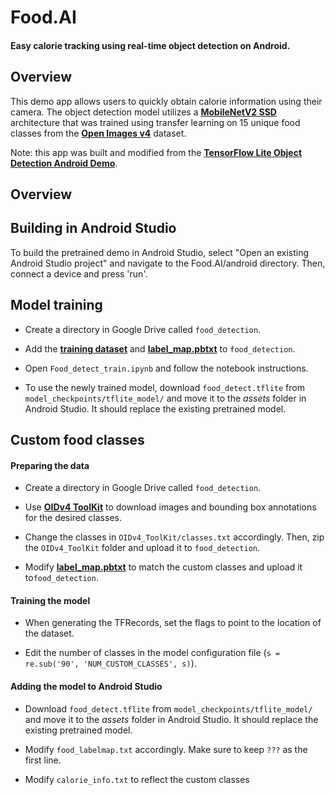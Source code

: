# Food.AI
#### Easy calorie tracking using real-time object detection on Android.

<!-- TODO(b/124116863): Add app screenshot. -->

## Overview
This demo app allows users to quickly obtain calorie information using their camera. The object detection model utilizes a **[MobileNetV2 SSD](https://github.com/tensorflow/models/tree/master/research/object_detection)** architecture that was trained using transfer learning on 15 unique food classes from the **[Open Images v4](https://storage.googleapis.com/openimages/web/factsfigures_v4.html)** dataset.

Note: this app was built and modified from the **[TensorFlow Lite Object Detection Android Demo](https://github.com/tensorflow/examples/tree/d0046f3f18c66634395819a50ea6bda65f8bd0ac/lite/examples/object_detection/android)**.

## Overview



## Building in Android Studio
To build the pretrained demo in Android Studio, select "Open an existing Android Studio project" and navigate to the Food.AI/android directory. Then, connect a device and press 'run'.

## Model training
* Create a directory in Google Drive called `food_detection`.

* Add the **[training dataset](https://drive.google.com/file/d/11WC6XPp4kHGN1vEzl_ZRnFla99pxIs33/view?usp=sharing)** and **[label_map.pbtxt](https://drive.google.com/file/d/1R5KhvedYJ_7SzHGugl-Qbff0Gh9JAEjU/view?usp=sharing)** to `food_detection`.

* Open `Food_detect_train.ipynb` and follow the notebook instructions.

* To use the newly trained model, download `food_detect.tflite` from `model_checkpoints/tflite_model/` and move it to the _assets_ folder in Android Studio. It should replace the existing pretrained model.

## Custom food classes
#### Preparing the data
* Create a directory in Google Drive called `food_detection`.

* Use **[OIDv4 ToolKit](https://github.com/EscVM/OIDv4_ToolKit)** to download images and bounding box annotations for the desired classes.

* Change the classes in `OIDv4_ToolKit/classes.txt` accordingly. Then, zip the `OIDv4_ToolKit` folder and upload it to `food_detection`.

* Modify **[label_map.pbtxt](https://github.com/tensorflow/models/blob/master/research/object_detection/data/kitti_label_map.pbtxt)** to match the custom classes and upload it to`food_detection`.

#### Training the model
* When generating the TFRecords, set the flags to point to the location of the dataset. 

* Edit the number of classes in the model configuration file (`s = re.sub('90', 'NUM_CUSTOM_CLASSES', s)`).

#### Adding the model to Android Studio
* Download `food_detect.tflite` from `model_checkpoints/tflite_model/` and move it to the _assets_ folder in Android Studio. It should replace the existing pretrained model.

* Modify `food_labelmap.txt` accordingly. Make sure to keep `???` as the first line.

* Modify `calorie_info.txt` to reflect the custom classes









